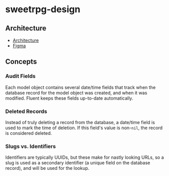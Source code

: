 # sweetrpg-design

## Architecture

* [Architecture](Architecture.md)
* [Figma](https://www.figma.com/)

## Concepts

<a name="audit"></a>
### Audit Fields

Each model object contains several date/time fields that track when the database record for the model object
was created, and when it was modified. Fluent keeps these fields up-to-date automatically.

<a name="delete"></a>
### Deleted Records

Instead of truly deleting a record from the database, a date/time field is used to mark the time of deletion.
If this field's value is non-`nil`, the record is considered deleted.

<a name="slug"></a>
### Slugs vs. Identifiers

Identifiers are typically UUIDs, but these make for nastly looking URLs, so a slug is used as a secondary
identifier (a unique field on the database record), and will be used for the lookup.
